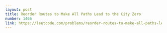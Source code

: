 ```yaml
---
layout: post
title: Reorder Routes to Make All Paths Lead to the City Zero
number: 1466
link: https://leetcode.com/problems/reorder-routes-to-make-all-paths-lead-to-the-city-zero
---
```

